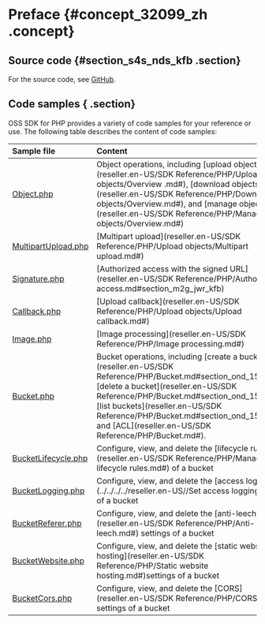 # Preface {#concept_32099_zh .concept}

## Source code {#section_s4s_nds_kfb .section}

For the source code, see [GitHub](https://github.com/aliyun/aliyun-oss-php-sdk).

## Code samples { .section}

OSS SDK for PHP provides a variety of code samples for your reference or use. The following table describes the content of code samples:

|Sample file|Content|
|:----------|:------|
| [Object.php](https://github.com/aliyun/aliyun-oss-php-sdk/blob/master/samples/Object.php) |Object operations, including [upload objects](reseller.en-US/SDK Reference/PHP/Upload objects/Overview .md#), [download objects](reseller.en-US/SDK Reference/PHP/Download objects/Overview.md#), and [manage objects](reseller.en-US/SDK Reference/PHP/Manage objects/Overview.md#)|
| [MultipartUpload.php](https://github.com/aliyun/aliyun-oss-php-sdk/blob/master/samples/MultipartUpload.php) |[Multipart upload](reseller.en-US/SDK Reference/PHP/Upload objects/Multipart upload.md#) |
| [Signature.php](https://github.com/aliyun/aliyun-oss-php-sdk/blob/master/samples/Signature.php) |[Authorized access with the signed URL](reseller.en-US/SDK Reference/PHP/Authorized access.md#section_m2g_jwr_kfb) |
| [Callback.php](https://github.com/aliyun/aliyun-oss-php-sdk/blob/master/samples/Callback.php) |[Upload callback](reseller.en-US/SDK Reference/PHP/Upload objects/Upload callback.md#) |
| [Image.php](https://github.com/aliyun/aliyun-oss-php-sdk/blob/master/samples/Image.php) |[Image processing](reseller.en-US/SDK Reference/PHP/Image processing.md#) |
| [Bucket.php](https://github.com/aliyun/aliyun-oss-php-sdk/blob/master/samples/Bucket.php) |Bucket operations, including [create a bucket](reseller.en-US/SDK Reference/PHP/Bucket.md#section_ond_15p_kfb), [delete a bucket](reseller.en-US/SDK Reference/PHP/Bucket.md#section_ond_15p_kfb), [list buckets](reseller.en-US/SDK Reference/PHP/Bucket.md#section_ond_15p_kfb), and [ACL](reseller.en-US/SDK Reference/PHP/Bucket.md#).|
| [BucketLifecycle.php](https://github.com/aliyun/aliyun-oss-php-sdk/blob/master/samples/BucketLifecycle.php) |Configure, view, and delete the [lifecycle rules](reseller.en-US/SDK Reference/PHP/Manage lifecycle rules.md#) of a bucket|
| [BucketLogging.php](https://github.com/aliyun/aliyun-oss-php-sdk/blob/master/samples/BucketLogging.php) |Configure, view, and delete the [access log files](../../../../reseller.en-US//Set access logging.md#) of a bucket|
| [BucketReferer.php](https://github.com/aliyun/aliyun-oss-php-sdk/blob/master/samples/BucketReferer.php) |Configure, view, and delete the [anti-leech](reseller.en-US/SDK Reference/PHP/Anti-leech.md#) settings of a bucket|
| [BucketWebsite.php](https://github.com/aliyun/aliyun-oss-php-sdk/blob/master/samples/BucketWebsite.php) |Configure, view, and delete the [static website hosting](reseller.en-US/SDK Reference/PHP/Static website hosting.md#)settings of a bucket|
| [BucketCors.php](https://github.com/aliyun/aliyun-oss-php-sdk/blob/master/samples/BucketCors.php) |Configure, view, and delete the [CORS](reseller.en-US/SDK Reference/PHP/CORS.md#) settings of a bucket|

